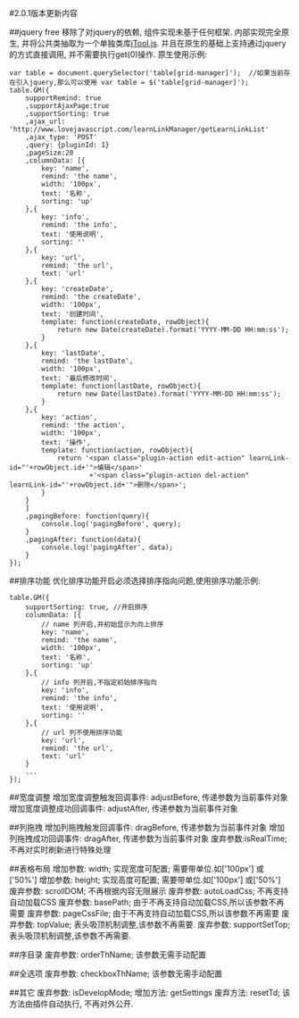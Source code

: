 
#2.0.1版本更新内容

##jquery free
移除了对jquery的依赖, 组件实现未基于任何框架. 内部实现完全原生, 并将公共类抽取为一个单独类库[jTool.js](https://github.com/baukh789/jTool). 
并且在原生的基础上支持通过jquery的方式直接调用, 并不需要执行get(0)操作.
原生使用示例:
```
var table = document.querySelector('table[grid-manager]');  //如果当前存在引入jquery,那么可以使用 var table = $('table[grid-manager]');
table.GM({
	supportRemind: true
	,supportAjaxPage:true
	,supportSorting: true
	,ajax_url: 'http://www.lovejavascript.com/learnLinkManager/getLearnLinkList'
	,ajax_type: 'POST'
	,query: {pluginId: 1}
	,pageSize:20
	,columnData: [{
		key: 'name',
		remind: 'the name',
		width: '100px',
		text: '名称',
		sorting: 'up'
	},{
		key: 'info',
		remind: 'the info',
		text: '使用说明',
		sorting: ''
	},{
		key: 'url',
		remind: 'the url',
		text: 'url'
	},{
		key: 'createDate',
		remind: 'the createDate',
		width: '100px',
		text: '创建时间',
		template: function(createDate, rowObject){
			return new Date(createDate).format('YYYY-MM-DD HH:mm:ss');
		}
	},{
		key: 'lastDate',
		remind: 'the lastDate',
		width: '100px',
		text: '最后修改时间',
		template: function(lastDate, rowObject){
			return new Date(lastDate).format('YYYY-MM-DD HH:mm:ss');
		}
	},{
		key: 'action',
		remind: 'the action',
		width: '100px',
		text: '操作',
		template: function(action, rowObject){
			return '<span class="plugin-action edit-action" learnLink-id="'+rowObject.id+'">编辑</span>'
					+'<span class="plugin-action del-action" learnLink-id="'+rowObject.id+'">删除</span>';
		}
	}
	]
	,pagingBefore: function(query){
		console.log('pagingBefore', query);
	}
	,pagingAfter: function(data){
		console.log('pagingAfter', data);
	}
});
```

##排序功能
优化排序功能开启必须选择排序指向问题,使用排序功能示例:
```
table.GM({
	supportSorting: true, //开启排序
	columnData: [{
		// name 列开启,并初始显示为向上排序
		key: 'name',
		remind: 'the name',
		width: '100px',
		text: '名称',
		sorting: 'up'
	},{
		// info 列开启,不指定初始排序指向
		key: 'info',
		remind: 'the info',
		text: '使用说明',
		sorting: ''
	},{
		// url 列不使用排序功能
		key: 'url',
		remind: 'the url',
		text: 'url'
	}
	...
});
```

##宽度调整
增加宽度调整触发回调事件: adjustBefore, 传递参数为当前事件对象
增加宽度调整成功回调事件: adjustAfter, 传递参数为当前事件对象

##列拖拽
增加列拖拽触发回调事件: dragBefore, 传递参数为当前事件对象
增加列拖拽成功回调事件: dragAfter, 传递参数为当前事件对象
废弃参数:isRealTime; 不再对实时刷新进行特殊处理

##表格布局
增加参数: width; 实现宽度可配置; 需要带单位.如['100px'] 或['50%']
增加参数: height; 实现高度可配置; 需要带单位.如['100px'] 或['50%']
废弃参数: scrollDOM; 不再根据内容无限展示
废弃参数: autoLoadCss; 不再支持自动加载CSS
废弃参数: basePath; 由于不再支持自动加载CSS,所以该参数不再需要
废弃参数: pageCssFile; 由于不再支持自动加载CSS,所以该参数不再需要
废弃参数: topValue; 表头吸顶机制调整,该参数不再需要.
废弃参数: supportSetTop; 表头吸顶机制调整,该参数不再需要.

##序目录
废弃参数: orderThName; 该参数无需手动配置

##全选项
废弃参数: checkboxThName; 该参数无需手动配置


##其它
废弃参数: isDevelopMode;
增加方法: getSettings
废弃方法: resetTd; 该方法由插件自动执行, 不再对外公开.
